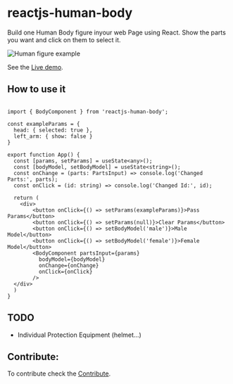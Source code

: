 # reactjs-human-body

Build one Human Body figure inyour web Page using React.
Show the parts you want and click on them to select it.

![Human figure example](./example/screenshot.png)

See the [Live demo](https://stackblitz.com/edit/reactjs-human-body-example).


## How to use it

```tsx

import { BodyComponent } from 'reactjs-human-body';

const exampleParams = {
  head: { selected: true },
  left_arm: { show: false }
}

export function App() {
  const [params, setParams] = useState<any>();
  const [bodyModel, setBodyModel] = useState<string>();
  const onChange = (parts: PartsInput) => console.log('Changed Parts:', parts);
  const onClick = (id: string) => console.log('Changed Id:', id);
  
  return (
    <div>
        <button onClick={() => setParams(exampleParams)}>Pass Params</button>
        <button onClick={() => setParams(null)}>Clear Params</button>
        <button onClick={() => setBodyModel('male')}>Male Model</button>
        <button onClick={() => setBodyModel('female')}>Female Model</button>
        <BodyComponent partsInput={params} 
          bodyModel={bodyModel}
          onChange={onChange}
          onClick={onClick}
        />
  </div>
  )
}
```

## TODO

* Individual Protection Equipment (helmet...)

## Contribute:

To contribute check the [Contribute](./CONTRIBUTE.md).
